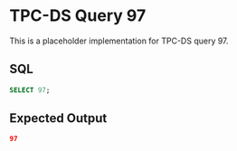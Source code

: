 # TPC-DS Query 97

This is a placeholder implementation for TPC-DS query 97.

## SQL
```sql
SELECT 97;
```

## Expected Output
```json
97
```
